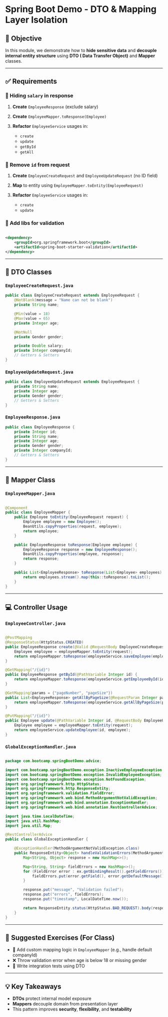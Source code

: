 # Spring Boot Demo - DTO & Mapping Layer Isolation

## 🎯 Objective

In this module, we demonstrate how to **hide sensitive data** and **decouple internal entity structure** using **DTO (
Data Transfer Object)** and **Mapper** classes.

---

## ✅ Requirements

### 📌 Hiding `salary` in response

1. **Create** `EmployeeResponse` (exclude salary)
2. **Create** `EmployeeMapper.toResponse(Employee)`
3. **Refactor** `EmployeeService` usages in:

    * `create`
    * `update`
    * `getById`
    * `getAll`

### 📌 Remove `id` from request

1. **Create** `EmployeeCreateRequest` and `EmployeeUpdateRequest` (no ID field)
2. **Map** to entity using `EmployeeMapper.toEntity(EmployeeRequest)`
3. **Refactor** `EmployeeService` usages in:

    * `create`
    * `update`

### 📌 Add libs for validation

```xml

<dependency>
    <groupId>org.springframework.boot</groupId>
    <artifactId>spring-boot-starter-validation</artifactId>
</dependency>
```

---

## 🔄 DTO Classes

### `EmployeeCreateRequest.java`

```java
public class EmployeeCreateRequest extends EmployeeRequest {
    @NotBlank(message = "Name can not be blank")
    private String name;

    @Min(value = 18)
    @Max(value = 65)
    private Integer age;

    @NotNull
    private Gender gender;

    private Double salary;
    private Integer companyId;
    // Getters & Setters
}
```

### `EmployeeUpdateRequest.java`

```java
public class EmployeeUpdateRequest extends EmployeeRequest {
    private String name;
    private Integer age;
    private Gender gender;
    // Getters & Setters
}
```

### `EmployeeResponse.java`

```java
public class EmployeeResponse {
    private Integer id;
    private String name;
    private Integer age;
    private Gender gender;
    private Integer companyId;
    // Getters & Setters
}
```

---

## 🔄 Mapper Class

### `EmployeeMapper.java`

```java

@Component
public class EmployeeMapper {
    public Employee toEntity(EmployeeRequest request) {
        Employee employee = new Employee();
        BeanUtils.copyProperties(request, employee);
        return employee;
    }

    public EmployeeResponse toResponse(Employee employee) {
        EmployeeResponse response = new EmployeeResponse();
        BeanUtils.copyProperties(employee, response);
        return response;
    }

    public List<EmployeeResponse> toResponse(List<Employee> employees) {
        return employees.stream().map(this::toResponse).toList();
    }
}
```

---

## 💻 Controller Usage

### `EmployeeController.java`

```java

@PostMapping
@ResponseStatus(HttpStatus.CREATED)
public EmployeeResponse create(@Valid @RequestBody EmployeeCreateRequest request) {
    Employee employee = employeeMapper.toEntity(request);
    return employeeMapper.toResponse(employeeService.saveEmployee(employee));
}

@GetMapping("/{id}")
public EmployeeResponse getById(@PathVariable Integer id) {
    return employeeMapper.toResponse(employeeService.getEmployeeById(id));
}

@GetMapping(params = {"pageNumber", "pageSize"})
public List<EmployeeResponse> getAllByPageSize(@RequestParam Integer pageNumber, @RequestParam Integer pageSize) {
    return employeeMapper.toResponse(employeeService.getAllByPageSize(pageNumber, pageSize));
}

@PutMapping("/{id}")
public Employee update(@PathVariable Integer id, @RequestBody EmployeeUpdateRequest request) {
    Employee employee = employeeMapper.toEntity(request);
    return employeeService.updateEmployee(id, employee);
}
```

### `GlobalExceptionHandler.java`

```java

package com.bootcamp.springBootDemo.advice;

import com.bootcamp.springBootDemo.exception.InactiveEmployeeException;
import com.bootcamp.springBootDemo.exception.InvalidEmployeeException;
import com.bootcamp.springBootDemo.exception.NotFoundException;
import org.springframework.http.HttpStatus;
import org.springframework.http.ResponseEntity;
import org.springframework.validation.FieldError;
import org.springframework.web.bind.MethodArgumentNotValidException;
import org.springframework.web.bind.annotation.ExceptionHandler;
import org.springframework.web.bind.annotation.RestControllerAdvice;

import java.time.LocalDateTime;
import java.util.HashMap;
import java.util.Map;

@RestControllerAdvice
public class GlobalExceptionHandler {

    @ExceptionHandler(MethodArgumentNotValidException.class)
    public ResponseEntity<Object> handleValidationErrors(MethodArgumentNotValidException ex) {
        Map<String, Object> response = new HashMap<>();

        Map<String, String> fieldErrors = new HashMap<>();
        for (FieldError error : ex.getBindingResult().getFieldErrors()) {
            fieldErrors.put(error.getField(), error.getDefaultMessage());
        }

        response.put("message", "Validation failed");
        response.put("errors", fieldErrors);
        response.put("timestamp", LocalDateTime.now());

        return ResponseEntity.status(HttpStatus.BAD_REQUEST).body(response);
    }
}
```

---

## 🧪 Suggested Exercises (For Class)

* 🔨 Add custom mapping logic in `EmployeeMapper` (e.g., handle default companyId)
* ❌ Throw validation error when age is below 18 or missing gender
* 🧪 Write integration tests using DTO

---

## 💡 Key Takeaways

* **DTOs** protect internal model exposure
* **Mappers** decouple domain from presentation layer
* This pattern improves **security**, **flexibility**, and **testability**
